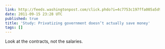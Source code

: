```yaml
---
link: http://feeds.washingtonpost.com/click.phdo?i=4c7753c197ffa005a5d9b04a6fee264e
date: 2011-09-15 23:28 UTC
published: true
title: 'Study: Privatizing government doesn’t actually save money'
tags: []
---
```


Look at the contracts, not the salaries.
